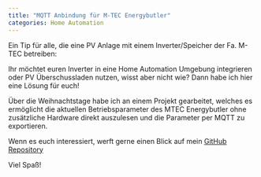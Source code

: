 ```yaml
---
title: "MQTT Anbindung für M-TEC Energybutler"
categories: Home Automation
---
```


Ein Tip für alle, die eine PV Anlage mit einem Inverter/Speicher der Fa. M-TEC betreiben:

Ihr möchtet euren Inverter in eine Home Automation Umgebung integrieren oder PV Überschussladen nutzen, wisst aber nicht wie?
Dann habe ich hier eine Lösung für euch!

Über die Weihnachtstage habe ich an einem Projekt gearbeitet, welches es ermöglicht die aktuellen Betriebsparameter des MTEC Energybutler ohne zusätzliche Hardware direkt auszulesen und die Parameter per MQTT zu exportieren.

Wenn es euch interessiert, werft gerne einen Blick auf mein [GitHub Repository](https://github.com/croedel/MTECmqtt)

Viel Spaß!
